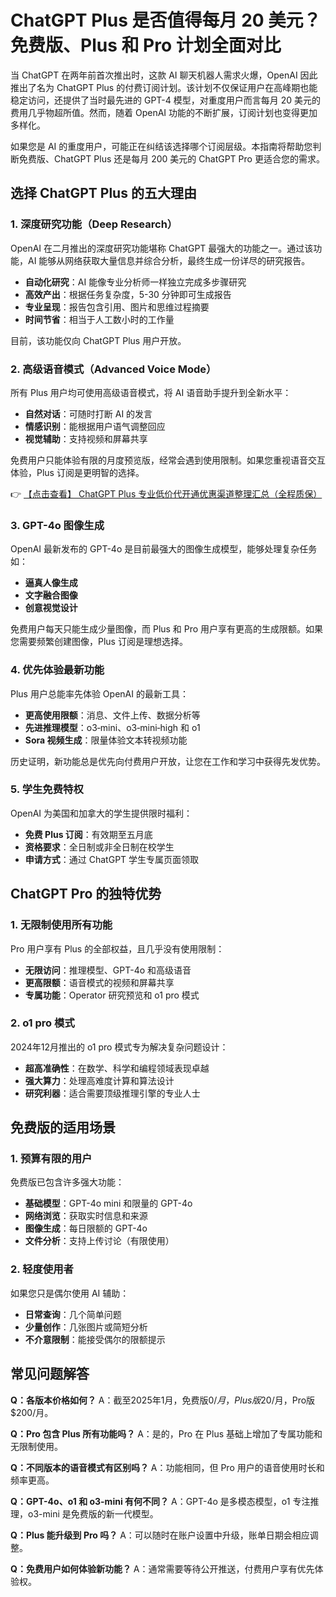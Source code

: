 # ChatGPT Plus 是否值得每月 20 美元？免费版、Plus 和 Pro 计划全面对比

当 ChatGPT 在两年前首次推出时，这款 AI 聊天机器人需求火爆，OpenAI 因此推出了名为 ChatGPT Plus 的付费订阅计划。该计划不仅保证用户在高峰期也能稳定访问，还提供了当时最先进的 GPT-4 模型，对重度用户而言每月 20 美元的费用几乎物超所值。然而，随着 OpenAI 功能的不断扩展，订阅计划也变得更加多样化。

如果您是 AI 的重度用户，可能正在纠结该选择哪个订阅层级。本指南将帮助您判断免费版、ChatGPT Plus 还是每月 200 美元的 ChatGPT Pro 更适合您的需求。

## 选择 ChatGPT Plus 的五大理由

### 1. 深度研究功能（Deep Research）
OpenAI 在二月推出的深度研究功能堪称 ChatGPT 最强大的功能之一。通过该功能，AI 能够从网络获取大量信息并综合分析，最终生成一份详尽的研究报告。

- **自动化研究**：AI 能像专业分析师一样独立完成多步骤研究
- **高效产出**：根据任务复杂度，5-30 分钟即可生成报告
- **专业呈现**：报告包含引用、图片和思维过程摘要
- **时间节省**：相当于人工数小时的工作量

目前，该功能仅向 ChatGPT Plus 用户开放。

### 2. 高级语音模式（Advanced Voice Mode）
所有 Plus 用户均可使用高级语音模式，将 AI 语音助手提升到全新水平：

- **自然对话**：可随时打断 AI 的发言
- **情感识别**：能根据用户语气调整回应
- **视觉辅助**：支持视频和屏幕共享

免费用户只能体验有限的月度预览版，经常会遇到使用限制。如果您重视语音交互体验，Plus 订阅是更明智的选择。

👉 [【点击查看】 ChatGPT Plus 专业低价代开通优惠渠道整理汇总（全程质保）](https://bit.ly/DaiKai)

### 3. GPT-4o 图像生成
OpenAI 最新发布的 GPT-4o 是目前最强大的图像生成模型，能够处理复杂任务如：

- **逼真人像生成**
- **文字融合图像**
- **创意视觉设计**

免费用户每天只能生成少量图像，而 Plus 和 Pro 用户享有更高的生成限额。如果您需要频繁创建图像，Plus 订阅是理想选择。

### 4. 优先体验最新功能
Plus 用户总能率先体验 OpenAI 的最新工具：

- **更高使用限额**：消息、文件上传、数据分析等
- **先进推理模型**：o3‑mini、o3‑mini‑high 和 o1
- **Sora 视频生成**：限量体验文本转视频功能

历史证明，新功能总是优先向付费用户开放，让您在工作和学习中获得先发优势。

### 5. 学生免费特权
OpenAI 为美国和加拿大的学生提供限时福利：

- **免费 Plus 订阅**：有效期至五月底
- **资格要求**：全日制或非全日制在校学生
- **申请方式**：通过 ChatGPT 学生专属页面领取

## ChatGPT Pro 的独特优势

### 1. 无限制使用所有功能
Pro 用户享有 Plus 的全部权益，且几乎没有使用限制：

- **无限访问**：推理模型、GPT-4o 和高级语音
- **更高限额**：语音模式的视频和屏幕共享
- **专属功能**：Operator 研究预览和 o1 pro 模式

### 2. o1 pro 模式
2024年12月推出的 o1 pro 模式专为解决复杂问题设计：

- **超高准确性**：在数学、科学和编程领域表现卓越
- **强大算力**：处理高难度计算和算法设计
- **研究利器**：适合需要顶级推理引擎的专业人士

## 免费版的适用场景

### 1. 预算有限的用户
免费版已包含许多强大功能：

- **基础模型**：GPT-4o mini 和限量的 GPT-4o
- **网络浏览**：获取实时信息和来源
- **图像生成**：每日限额的 GPT-4o
- **文件分析**：支持上传讨论（有限使用）

### 2. 轻度使用者
如果您只是偶尔使用 AI 辅助：

- **日常查询**：几个简单问题
- **少量创作**：几张图片或简短分析
- **不介意限制**：能接受偶尔的限额提示

## 常见问题解答

**Q：各版本价格如何？**
A：截至2025年1月，免费版$0/月，Plus版$20/月，Pro版$200/月。

**Q：Pro 包含 Plus 所有功能吗？**
A：是的，Pro 在 Plus 基础上增加了专属功能和无限制使用。

**Q：不同版本的语音模式有区别吗？**
A：功能相同，但 Pro 用户的语音使用时长和频率更高。

**Q：GPT-4o、o1 和 o3-mini 有何不同？**
A：GPT-4o 是多模态模型，o1 专注推理，o3-mini 是免费版的新一代模型。

**Q：Plus 能升级到 Pro 吗？**
A：可以随时在账户设置中升级，账单日期会相应调整。

**Q：免费用户如何体验新功能？**
A：通常需要等待公开推送，付费用户享有优先体验权。